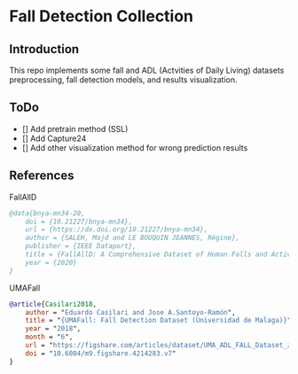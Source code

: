 # Fall Detection Collection

## Introduction

This repo implements some fall and ADL (Actvities of Daily Living) datasets preprocessing, fall detection models, and results visualization.

## ToDo

- [] Add pretrain method (SSL)
- [] Add Capture24
- [] Add other visualization method for wrong prediction results

## References

FallAllD

```bibtex
@data{bnya-mn34-20,
    doi = {10.21227/bnya-mn34},
    url = {https://dx.doi.org/10.21227/bnya-mn34},
    author = {SALEH, Majd and LE BOUQUIN JEANNES, Régine},
    publisher = {IEEE Dataport},
    title = {FallAllD: A Comprehensive Dataset of Human Falls and Activities of Daily Living},
    year = {2020}
}
```

UMAFall

```bibtex
@article{Casilari2018,
    author = "Eduardo Casilari and Jose A.Santoyo-Ramón",
    title = "{UMAFall: Fall Detection Dataset (Universidad de Malaga)}",
    year = "2018",
    month = "6",
    url = "https://figshare.com/articles/dataset/UMA_ADL_FALL_Dataset_zip/4214283",
    doi = "10.6084/m9.figshare.4214283.v7"
}
```
